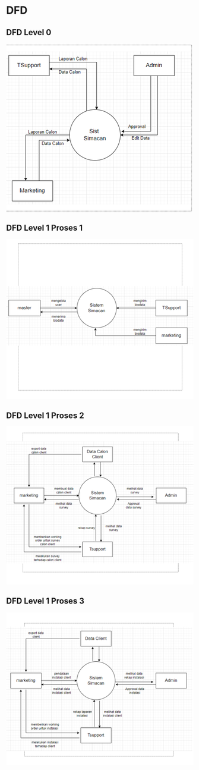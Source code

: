 # DFD

## DFD Level 0

![](<../.gitbook/assets/image (8).png>)



## DFD Level 1 Proses 1

![](<../.gitbook/assets/image (13).png>)



## DFD Level 1 Proses 2

![](<../.gitbook/assets/image (7).png>)



## DFD Level 1 Proses 3

![](<../.gitbook/assets/image (4).png>)
